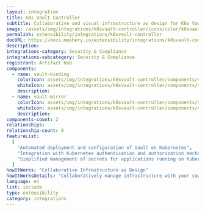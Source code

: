 ```yaml
---
layout: integration
title: K8s Vault Controller
subtitle: Collaborative and visual infrastructure as design for K8s Vault Controller
image: /assets/img/integrations/k8svault-controller/icons/color/k8svault-controller-color.svg
permalink: extensibility/integrations/k8svault-controller
docURL: https://docs.meshery.io/extensibility/integrations/k8svault-controller
description:
integrations-category: Security & Compliance
integrations-subcategory: Security & Compliance
registrant: Artifact Hub
components:
  - name: vault-binding
    colorIcon: assets/img/integrations/k8svault-controller/components/vault-binding/icons/color/vault-binding-color.svg
    whiteIcon: assets/img/integrations/k8svault-controller/components/vault-binding/icons/white/vault-binding-white.svg
    description:
  - name: vault-mirror
    colorIcon: assets/img/integrations/k8svault-controller/components/vault-mirror/icons/color/vault-mirror-color.svg
    whiteIcon: assets/img/integrations/k8svault-controller/components/vault-mirror/icons/white/vault-mirror-white.svg
    description:
components-count: 2
relationships:
relationship-count: 0
featureList:
  [
    "Automated deployment and configuration of Vault on Kubernetes",
    "Integration with Kubernetes authentication and authorization mechanisms",
    "Simplified management of secrets for applications running on Kubernetes",
  ]
howItWorks: "Collaborative Infrastructure as Design"
howItWorksDetails: "Collaboratively manage infrastructure with your coworkers synchronously sharing the same designs."
language: en
list: include
type: extensibility
category: integrations
---
```

